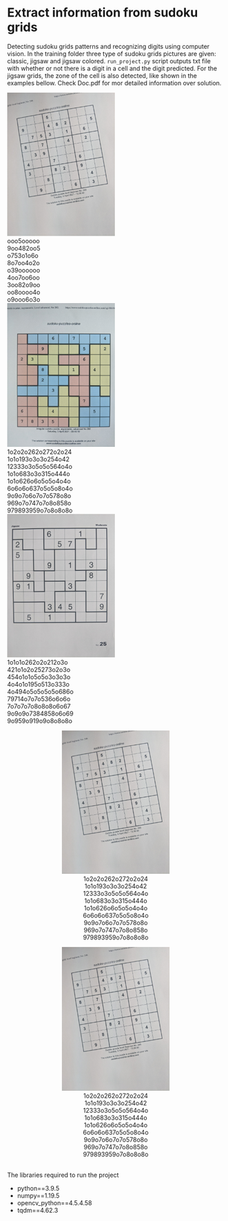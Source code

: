 # Extract information from sudoku grids

Detecting sudoku grids patterns and recognizing digits using computer vision. In the training folder three type of sudoku grids pictures are given: classic, jigsaw and jigsaw colored. <code>run_project.py</code> script outputs txt file with whether or not there is a digit in a cell and the digit predicted. For the jigsaw grids, the zone of the cell is also detected, like shown in the examples bellow. Check Doc.pdf for mor detailed information over solution.

<div min-width=820>
  <div float='left'><img src='training/clasic/06.jpg' width=250 float='left'>
    <br>ooo5ooooo<br>
    9oo482oo5<br>
    o753o1o6o<br>
    8o7oo4o2o<br>
    o39oooooo<br>
    4oo7oo6oo<br>
    3oo82o9oo<br>
    oo8oooo4o<br>
    o9ooo6o3o<br>
  </div>
  <div float='right'><img src='training/jigsaw/01.jpg' width=250 float='left'>
    <br>1o2o2o262o272o2o24<br>
    1o1o193o3o3o254o42<br>
    12333o3o5o5o564o4o<br>
    1o1o683o3o315o444o<br>
    1o1o626o6o5o5o4o4o<br>
    6o6o6o637o5o5o8o4o<br>
    9o9o7o6o7o7o578o8o<br>
    969o7o747o7o8o858o<br>
    979893959o7o8o8o8o<br>
  </div>
  <div float='left'><img src='training/jigsaw/03.jpg' width=250 float='left'>
    <br>1o1o1o262o2o212o3o<br>
    421o1o2o25273o2o3o<br>
    454o1o1o5o5o3o3o3o<br>
    4o4o1o195o513o333o<br>
    4o494o5o5o5o5o686o<br>
    79714o7o7o536o6o6o<br>
    7o7o7o7o8o8o8o6o67<br>
    9o9o9o7384858o6o69<br>
    9o959o919o9o8o8o8o<br>
  </div>  
</div>
<div align='center' min-width=820>
  <figure float='right'>
    <img src="training/clasic/06.jpg"  width=250 alt="my img">
    <figcaption>
      1o2o2o262o272o2o24<br>
      1o1o193o3o3o254o42<br>
      12333o3o5o5o564o4o<br>
      1o1o683o3o315o444o<br>
      1o1o626o6o5o5o4o4o<br>
      6o6o6o637o5o5o8o4o<br>
      9o9o7o6o7o7o578o8o<br>
      969o7o747o7o8o858o<br>
      979893959o7o8o8o8o<br>
    </figcaption>
  </figure>
  <figure float='left'>
    <img src="training/clasic/06.jpg"  width=250 alt="my img">
    <figcaption>
      1o2o2o262o272o2o24<br>
      1o1o193o3o3o254o42<br>
      12333o3o5o5o564o4o<br>
      1o1o683o3o315o444o<br>
      1o1o626o6o5o5o4o4o<br>
      6o6o6o637o5o5o8o4o<br>
      9o9o7o6o7o7o578o8o<br>
      969o7o747o7o8o858o<br>
      979893959o7o8o8o8o<br>
    </figcaption>
  </figure>
</div>
<br>
The libraries required to run the project
<ul>
  <li>python==3.9.5</li>
  <li>numpy==1.19.5</li>
  <li>opencv_python==4.5.4.58</li>
  <li>tqdm==4.62.3</li>
</ul>
